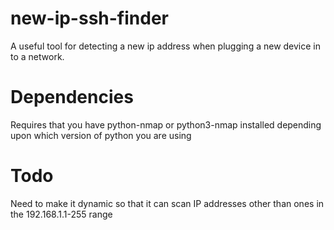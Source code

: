 # new-ip-ssh-finder
A useful tool for detecting a new ip address when plugging a new device in to a network.

# Dependencies
Requires that you have python-nmap or python3-nmap installed depending upon which version of python you are using

# Todo
Need to make it dynamic so that it can scan IP addresses other than ones in the 192.168.1.1-255 range
